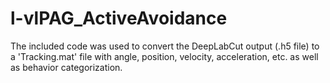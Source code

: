 # l-vlPAG_ActiveAvoidance

The included code was used to convert the DeepLabCut output (.h5 file) to a 'Tracking.mat' file with angle, position, velocity, acceleration, etc. 
as well as behavior categorization.
